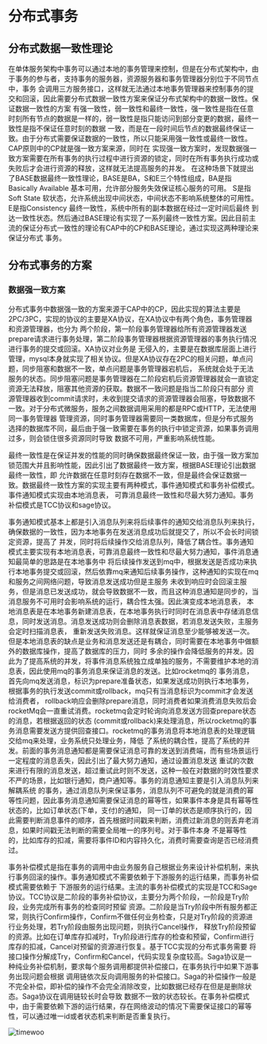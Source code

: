 # 分布式事务

## 分布式数据一致性理论

在单体服务架构中事务可以通过本地的事务管理来控制，但是在分布式架构中，由于事务的参与者，支持事务的服务器，资源服务器和事务管理器分别位于不同节点中，事务
会调用三方服务接口，这样就无法通过本地事务管理器来控制事务的提交和回滚，因此需要分布式数据一致性方案来保证分布式架构中的数据一致性。保证数据一致性的方案
有强一致性，弱一致性和最终一致性，强一致性是指在任意时刻所有节点的数据是一样的，弱一致性是指只能访问到部分变更的数据，最终一致性是指不保证任意时刻的数据
一致，而是在一段时间后节点的数据最终保证一致。由于分布式需要保证数据的一致性，所以只能采用强一致性或最终一致性。CAP原则中的CP就是强一致方案来源，同时在
实现强一致方案时，发现数据强一致方案需要在所有事务的执行过程中进行资源的锁定，同时在所有事务执行成功或失败后才会进行资源的释放，这样就无法提高服务的并发。
在这种场景下就提出了BASE数据最终一致性理论，BASE是BA，S和E三个特性组成，BA是指Basically Available 基本可用，允许部分服务失效保证核心服务的可用。
S是指Soft State 软状态，允许系统出现中间状态，中间状态不影响系统整体的可用性。E是指Consistency 最终一致性，系统中所有的副本数据在经过一定时间后最终
到达一致性状态。然后通过BASE理论有实现了一系列最终一致性方案。因此目前主流的保证分布式一致性的理论有CAP中的CP和BASE理论，通过实现这两种理论来保证分布式
事务。

## 分布式事务的方案

### 数据强一致方案

分布式事务中数据强一致的方案来源于CAP中的CP，因此实现的算法主要是2PC/3PC，实现的协议的主要是XA协议，在XA协议中有两个角色，事务管理器和资源管理器，也分为
两个阶段，第一阶段事务管理器给所有资源管理器发送prepare请求进行事务处理，第二阶段事务管理器根据资源管理器的事务执行情况进行事务的提交或回滚。XA协议对业务是
无侵入的，主要是在数据库层面上进行管理，mysql本身就实现了相关协议。但是XA协议存在2PC的相关问题，单点问题，同步阻塞和数据不一致，单点问题是事务管理器宕机后，
系统就会处于无法服务的状态。同步阻塞问题是事务管理器在二阶段宕机后资源管理器就会一直锁定资源无法释放，阻塞其他资源的获取。数据不一致问题是指当二阶段只有部分
资源管理器收到commit请求时，未收到提交请求的资源管理器会阻塞，导致数据不一致。对于分布式微服务，服务之间数据调用采用的都是RPC或HTTP，无法使用同一事务管理器
管理资源，同时事务管理器需要同一类数据库，但是分布式服务选择的数据库不同，最后由于强一致需要在事务的执行中锁定资源，如果事务调用过多，则会锁住很多资源同时导致
数据不可用，严重影响系统性能。

最终一致性是在保证并发的性能的同时确保数据最终保证一致，由于强一致方案加锁范围大并且影响性能，因此引出了数据最终一致方案，根据BASE理论引出数据最终一致性，即
允许数据在任意时刻存在数据不一致，但是最终会保证数据一致。数据最终一致性方案的实现主要有两种模式，事件通知模式和事务补偿模式。事件通知模式实现由本地消息表，
可靠消息最终一致性和尽最大努力通知。事务补偿模式是TCC协议和sage协议。

事务通知模式基本上都是引入消息队列来将后续事件的通知交给消息队列来执行，确保数据的一致性，因为本地事务在发送消息成功后就提交了，所以不会长时间锁定资源，提高了
并发，同时将后续操作交给消息队列，降低了耦合性。事务通知模式主要实现有本地消息表，可靠消息最终一致性和尽最大努力通知，事件消息通知最简单的思路是在本地事务中
将后续操作发送到mq中，根据发送是否成功来执行本地事务提交或回滚，然后依靠mq来通知后续事务操作，这种通知的实现在mq和服务之间网络问题，导致消息发送成功但是主服务
未收到响应时会回滚主服务，但是消息已发送成功，就会导致数据不一致，而且这种消息通知是同步的，当消息服务不可用时会影响系统的运行，耦合性太强。因此演变成本地消息表，
本地消息表是在本地事务新建消息表，在本地事务执行时同时在消息表中存储消息信息，同时发送消息。消息发送成功则会删除消息表数据，若消息发送失败，主服务会定时扫描消息表，
重新发送失败消息。这样就保证消息至少能够被发送一次。但是本地消息表的缺点是业务和消息发送还是有耦合，同时需要在本地事务中做额外的数据库操作，提高了数据库的压力，同时
多余的操作会降低服务的并发。因此为了提高系统的并发，将事件消息系统独立成单独的服务，不需要维护本地的消息表，因此使用mq的事务消息来保证消息的发送。比如rocketmq的
事务消息，首先向mq发送消息，标识为prepare准备状态，如果发送成功则执行本地事务，根据事务的执行发送commit或rollback，mq只有当消息标识为commit才会发送给消费者，
rollback响应会删除prepare消息，同时消费者如果消费消息失败后会rocketMq会一直重试消费。rocketmq会定时轮询向消息发送方回查prepare状态的消息，若根据返回的状态
(commit或rollback)来处理消息，所以rocketmq的事务消息需要发送方提供回查接口。rocketmq的事务消息将本地消息表的处理逻辑交给mq来处理，业务系统只处理业务，降低
了系统的耦合性，提高了系统的并发。前面的事务消息通知都是需要保证消息可靠的发送到消费端，而有些场景运行一定程度的消息丢失，因此引出了最大努力通知，通过设置消息发送
重试的次数来进行有限的消息发送，超过重试此时则不发送，这种一般在对数据的时效性要求不严的场景，比如银行通知，商户通知等。事务的消息通知主要是引入消息队列来解耦系统
的事务，通过消息队列来保证事务，消息队列不可避免的就是消费的幂等性问题，因此事务消息通知需要保证消息的幂等性，如果事件本身是具有幂等性状态的，比如订单状态(下单，支付)的通知，
同一订单的状态是顺序执行的，因此需要判断消息事件的顺序，首先根据时间戳来判断，消费过新消息的则丢弃老消息，如果时间戳无法判断的需要全局唯一的序列号。对于事件本身
不是幂等性的，比如库存的扣减，需要将事件ID和内容持久化，消费时需要查询是否已经消费过。

事务补偿模式是指在事务的调用中由业务服务自己根据业务来设计补偿机制，来执行事务回滚的操作。事务通知模式不需要依赖于下游服务的运行结果，而事务补偿模式需要依赖于
下游服务的运行结果。主流的事务补偿模式的实现是TCC和Sage协议。TCC协议是二阶段的事务补偿协议，主要分为两个阶段，一阶段是Try阶段，业务完成所有事务的检查同时预留
资源。二阶段是当Try阶段中所有服务都正常，则执行Confirm操作，Confirm不做任何业务检查，只是对Try阶段的资源进行业务处理，若Try阶段由服务出现问题，则执行Cancel操作，
释放Try阶段预留的资源。比如在订单库存扣减时，Try阶段进行库存的检查和预留，Confirm进行库存的扣减，Cancel对预留的资源进行恢复。基于TCC实现的分布式事务需要
将接口操作分解成Try，Confirm和Cancel，代码实现复杂度较高。Saga协议是一种纯业务补偿机制，要求每个服务调用都提供补偿接口，在事务执行中如果下游事务出现问题会根据
调用链依次反向调用服务的补偿接口。Saga的补偿操作一般是不完全补偿，即补偿的操作不会完全消除改变，比如数据已经存在但是是删除状态。Saga协议在调用链较长时会导致
数据不一致的状态较长。在事务补偿模式中，由于需要依赖下游的运行结果，存在网络波动的情况下需要保证接口的幂等性，可以通过唯一id或者状态机来判断是否重复执行。

![timewoo](https://timewoo.github.io/images/分布式事务.png)


